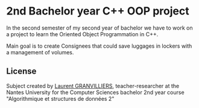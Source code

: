 # 2nd Bachelor year C++ OOP project
In the second semester of my second year of bachelor we have to work on a project to learn the Oriented Object Programmation in C++.

Main goal is to create Consignees that could save luggages in lockers with a management of volumes.

## License
Subject created by [Laurent GRANVILLIERS](https://www.univ-nantes.fr/version-francaise/laurent-granvilliers-2218.kjsp), teacher-researcher at the Nantes University for the Computer Sciences bachelor 2nd year course "Algorithmique et structures de données 2"